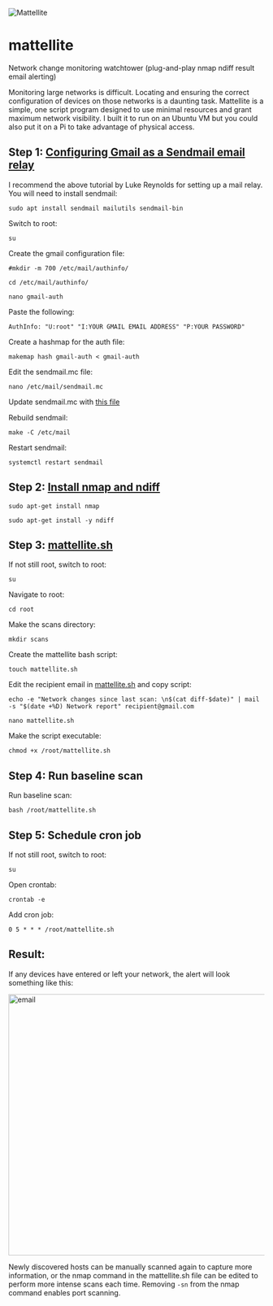 ![Mattellite](https://user-images.githubusercontent.com/104172903/193669747-a0ab9855-4a38-4901-b46c-5ece9d23dfd0.png)
# mattellite
Network change monitoring watchtower (plug-and-play nmap ndiff result email alerting)

Monitoring large networks is difficult. Locating and ensuring the correct configuration of devices on those networks is a daunting task.
Mattellite is a simple, one script program designed to use minimal resources and grant maximum network visibility. I built it to run on an Ubuntu VM but you could also put it on a Pi to take advantage of physical access.

## Step 1: [Configuring Gmail as a Sendmail email relay](https://linuxconfig.org/configuring-gmail-as-sendmail-email-relay)
I recommend the above tutorial by Luke Reynolds for setting up a mail relay.
You will need to install sendmail:

`sudo apt install sendmail mailutils sendmail-bin`

Switch to root:

`su`

Create the gmail configuration file:

`#mkdir -m 700 /etc/mail/authinfo/`

`cd /etc/mail/authinfo/`

`nano gmail-auth`

Paste the following:

`AuthInfo: "U:root" "I:YOUR GMAIL EMAIL ADDRESS" "P:YOUR PASSWORD"`

Create a hashmap for the auth file:

`makemap hash gmail-auth < gmail-auth`

Edit the sendmail.mc file:

`nano /etc/mail/sendmail.mc`

Update sendmail.mc with [this file](https://github.com/endgrid/mattellite/blob/main/sendmail.mc)

Rebuild sendmail:

`make -C /etc/mail`

Restart sendmail:

`systemctl restart sendmail`

## Step 2: [Install nmap and ndiff](https://nmap.org/)

`sudo apt-get install nmap`

`sudo apt-get install -y ndiff`

## Step 3: [mattellite.sh](https://github.com/endgrid/mattellite/blob/main/mattellite.sh)

If not still root, switch to root:

`su`

Navigate to root:

`cd root`

Make the scans directory:

`mkdir scans`

Create the mattellite bash script:

`touch mattellite.sh`

Edit the recipient email in [mattellite.sh](https://github.com/endgrid/mattellite/blob/main/mattellite.sh) and copy script:

`echo -e "Network changes since last scan: \n$(cat diff-$date)" | mail -s "$(date +%D) Network report" recipient@gmail.com`

`nano mattellite.sh`

Make the script executable:

`chmod +x /root/mattellite.sh`

## Step 4: Run baseline scan

Run baseline scan:

`bash /root/mattellite.sh`

## Step 5: Schedule cron job

If not still root, switch to root:

`su`

Open crontab:

`crontab -e`

Add cron job:

`0 5 * * * /root/mattellite.sh`

## Result:

If any devices have entered or left your network, the alert will look something like this:

<img width="514" alt="email" src="https://user-images.githubusercontent.com/104172903/193688529-a610e050-289f-45ce-a913-b9a5f8103687.png">

Newly discovered hosts can be manually scanned again to capture more information, or the nmap command in the mattellite.sh file can be edited to perform more intense scans each time. Removing `-sn` from the nmap command enables port scanning.
